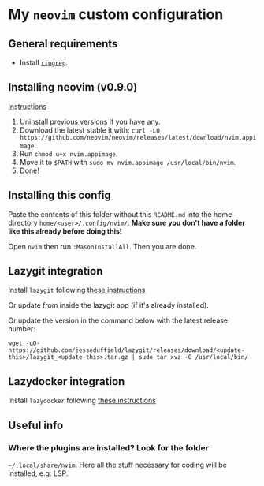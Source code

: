 # My `neovim` custom configuration

## General requirements

- Install [`ripgrep`](https://github.com/BurntSushi/ripgrep).

## Installing neovim (v0.9.0)

[Instructions](https://github.com/neovim/neovim/wiki/Installing-Neovim#appimage-universal-linux-package)

1. Uninstall previous versions if you have any.
2. Download the latest stable it with: `curl -LO https://github.com/neovim/neovim/releases/latest/download/nvim.appimage`.
3. Run `chmod u+x nvim.appimage`.
4. Move it to `$PATH` with `sudo mv nvim.appimage /usr/local/bin/nvim`.
5. Done!

## Installing this config

Paste the contents of this folder without this `README.md` into the home
directory `home/<user>/.config/nvim/`. **Make sure you don't have a folder
like this already before doing this!**

Open `nvim` then run `:MasonInstallAll`. Then you are done.

## Lazygit integration

Install `lazygit` following [these instructions](https://github.com/jesseduffield/lazygit#ubuntu)

Or update from inside the lazygit app (if it's already installed).

Or update the version in the command below with the latest release number:

```shell
wget -qO- https://github.com/jesseduffield/lazygit/releases/download/<update-this>/lazygit_<update-this>.tar.gz | sudo tar xvz -C /usr/local/bin/
```

## Lazydocker integration

Install `lazydocker` following [these instructions](https://github.com/jesseduffield/lazydocker#binary-release-linuxosxwindows)

## Useful info

### Where the plugins are installed? Look for the folder

`~/.local/share/nvim`. Here all the stuff necessary for coding will be
installed, e.g: LSP.
